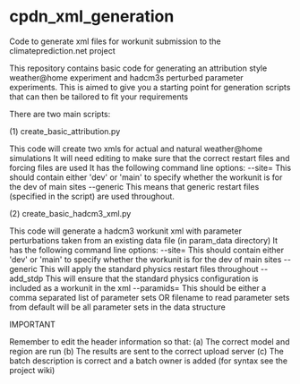 # cpdn_xml_generation
Code to generate xml files for workunit submission to the climateprediction.net project


This repository contains basic code for generating an attribution style weather@home experiment and hadcm3s perturbed parameter experiments.
This is aimed to give you a starting point for generation scripts that can then be tailored to fit your requirements

There are two main scripts:

(1) create_basic_attribution.py

This code will create two xmls for actual and natural weather@home simulations
It will need editing to make sure that the correct restart files and forcing files are used
It has the following command line options:
--site=  This should contain either 'dev' or 'main' to specify whether the workunit is for the dev of main sites
--generic This means that generic restart files (specified in the script) are used throughout.


(2) create_basic_hadcm3_xml.py

This code will generate a hadcm3 workunit xml with parameter perturbations taken from an existing data file (in param_data directory)
It has the following command line options:
--site= This should contain either 'dev' or 'main' to specify whether the workunit is for the dev of main sites
--generic This will apply the standard physics restart files throughout
--add_stdp This will ensure that the standard physics configuration is included as a workunit in the xml
--paramids= This should be either a comma separated list of parameter sets OR filename to read parameter sets from default will be all parameter sets in the data structure


IMPORTANT

Remember to edit the header information so that:
(a) The correct model and region are run
(b) The results are sent to the correct upload server
(c) The batch description is correct and a batch owner is added (for syntax see the project wiki)




